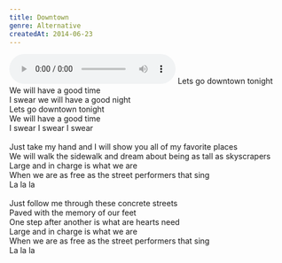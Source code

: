 ```yaml
---
title: Downtown
genre: Alternative
createdAt: 2014-06-23
---
```

<audio controls class="mb-6">
  <source src="/songs/Downtown.mp3" type="audio/mpeg">
</audio>
Lets go downtown tonight<br>
We will have a good time<br>
I swear we will have a good night<br>
Lets go downtown tonight<br>
We will have a good time<br>
I swear I swear I swear<br>
<br>
Just take my hand and I will show you all of my favorite places<br>
We will walk the sidewalk and dream about being as tall as skyscrapers<br>
Large and in charge is what we are<br>
When we are as free as the street performers that sing<br>
La la la<br>
<br>
Just follow me through these concrete streets<br>
Paved with the memory of our feet<br>
One step after another is what are hearts need<br>
Large and in charge is what we are<br>
When we are as free as the street performers that sing<br>
La la la
